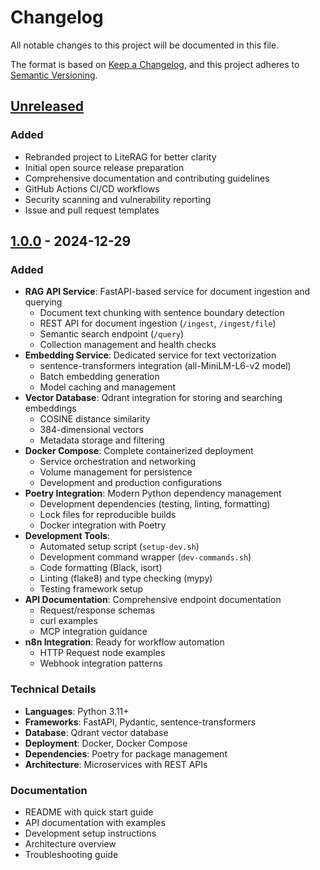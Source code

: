 # Changelog

All notable changes to this project will be documented in this file.

The format is based on [Keep a Changelog](https://keepachangelog.com/en/1.0.0/),
and this project adheres to [Semantic Versioning](https://semver.org/spec/v2.0.0.html).

## [Unreleased]

### Added
- Rebranded project to LiteRAG for better clarity
- Initial open source release preparation
- Comprehensive documentation and contributing guidelines
- GitHub Actions CI/CD workflows
- Security scanning and vulnerability reporting
- Issue and pull request templates

## [1.0.0] - 2024-12-29

### Added
- **RAG API Service**: FastAPI-based service for document ingestion and querying
  - Document text chunking with sentence boundary detection
  - REST API for document ingestion (`/ingest`, `/ingest/file`)
  - Semantic search endpoint (`/query`)
  - Collection management and health checks
- **Embedding Service**: Dedicated service for text vectorization
  - sentence-transformers integration (all-MiniLM-L6-v2 model)
  - Batch embedding generation
  - Model caching and management
- **Vector Database**: Qdrant integration for storing and searching embeddings
  - COSINE distance similarity
  - 384-dimensional vectors
  - Metadata storage and filtering
- **Docker Compose**: Complete containerized deployment
  - Service orchestration and networking
  - Volume management for persistence
  - Development and production configurations
- **Poetry Integration**: Modern Python dependency management
  - Development dependencies (testing, linting, formatting)
  - Lock files for reproducible builds
  - Docker integration with Poetry
- **Development Tools**:
  - Automated setup script (`setup-dev.sh`)
  - Development command wrapper (`dev-commands.sh`)
  - Code formatting (Black, isort)
  - Linting (flake8) and type checking (mypy)
  - Testing framework setup
- **API Documentation**: Comprehensive endpoint documentation
  - Request/response schemas
  - curl examples
  - MCP integration guidance
- **n8n Integration**: Ready for workflow automation
  - HTTP Request node examples
  - Webhook integration patterns

### Technical Details
- **Languages**: Python 3.11+
- **Frameworks**: FastAPI, Pydantic, sentence-transformers
- **Database**: Qdrant vector database
- **Deployment**: Docker, Docker Compose
- **Dependencies**: Poetry for package management
- **Architecture**: Microservices with REST APIs

### Documentation
- README with quick start guide
- API documentation with examples
- Development setup instructions
- Architecture overview
- Troubleshooting guide

[Unreleased]: https://github.com/username/literag/compare/v1.0.0...HEAD
[1.0.0]: https://github.com/username/literag/releases/tag/v1.0.0